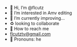 - 👋 Hi, I’m @flcutz
- 🍥 I’m interested in Amv editing
- 🌱 I’m currently improving...
- ♻️ looking to collaborate
- 📨 How to reach me
- flcutztv@gmail.com
- 🤔 Pronouns: he

<!---
flcutz/flcutz is a ✨ special ✨ repository because its `README.md` (this file) appears on your GitHub profile.
You can click the Preview link to take a look at your changes.
--->
